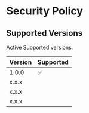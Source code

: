 # Security Policy

## Supported Versions

Active Supported versions.

| Version | Supported          |
| ------- | ------------------ |
| 1.0.0   | :white_check_mark: |
| x.x.x   |                    |
| x.x.x   |                    |
| x.x.x   |                    |
